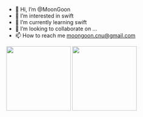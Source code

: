 - 👋 Hi, I’m @MoonGoon
- 👀 I’m interested in swift
- 🌱 I’m currently learning swift
- 💞️ I’m looking to collaborate on ...
- 📫 How to reach me moongoon.cnu@gmail.com

<!---
glass2300/glass2300 is a ✨ special ✨ repository because its `README.md` (this file) appears on your GitHub profile.
You can click the Preview link to take a look at your changes.
--->

<div>
<img height="170em" src="https://github-readme-stats-git-masterrstaa-rickstaa.vercel.app/api?username=glass2300&show_icons=true&theme=react" align="center" />
<img height="170em" src="https://github-readme-stats-git-masterrstaa-rickstaa.vercel.app/api/top-langs?username=glass2300&show_icons=true&locale=en&layout=compact&hide=jupyter%20notebook&theme=react" align="center" />
</div>
